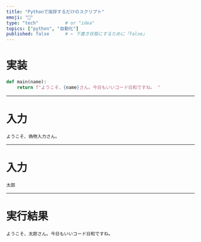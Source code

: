```yaml
---
title: "Pythonで挨拶するだけのスクリプト"
emoji: "🐍"
type: "tech"          # or "idea"
topics: ["python", "自動化"]
published: false      # ← 下書き状態にするために「false」
---
```


# 実装

```python
def main(name):
    return f"ようこそ、{name}さん。今日もいいコード日和ですね。 "
```

---

# 入力

```hello_02_in
ようこそ、偽物入力さん。
```

---

# 入力

```hello_01_in
太郎
```

---

# 実行結果

```hello_01_out
ようこそ、太郎さん。今日もいいコード日和ですね。
```
